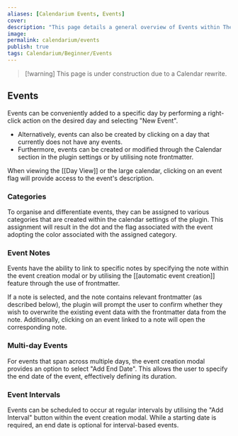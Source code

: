```yaml
---
aliases: [Calendarium Events, Events]
cover: 
description: "This page details a general overview of Events within The Calendarium."
image: 
permalink: calendarium/events
publish: true
tags: Calendarium/Beginner/Events
---
```


>[!warning] This page is under construction due to a Calendar rewrite.

## Events

Events can be conveniently added to a specific day by performing a right-click action on the desired day and selecting "New Event". 

- Alternatively, events can also be created by clicking on a day that currently does not have any events. 
- Furthermore, events can be created or modified through the Calendar section in the plugin settings or by utilising note frontmatter.

When viewing the [[Day View]] or the large calendar, clicking on an event flag will provide access to the event's description.

### Categories

To organise and differentiate events, they can be assigned to various categories that are created within the calendar settings of the plugin. This assignment will result in the dot and the flag associated with the event adopting the color associated with the assigned category.

### Event Notes

Events have the ability to link to specific notes by specifying the note within the event creation modal or by utilising the [[automatic event creation]] feature through the use of frontmatter.

If a note is selected, and the note contains relevant frontmatter (as described below), the plugin will prompt the user to confirm whether they wish to overwrite the existing event data with the frontmatter data from the note. Additionally, clicking on an event linked to a note will open the corresponding note.

### Multi-day Events

For events that span across multiple days, the event creation modal provides an option to select "Add End Date". This allows the user to specify the end date of the event, effectively defining its duration.

### Event Intervals

Events can be scheduled to occur at regular intervals by utilising the "Add Interval" button within the event creation modal. While a starting date is required, an end date is optional for interval-based events.
